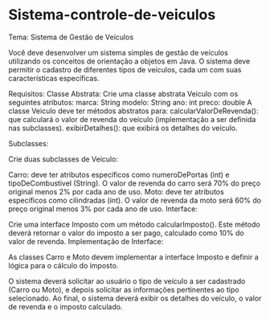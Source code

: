 # Sistema-controle-de-veiculos

Tema: Sistema de Gestão de Veículos

Você deve desenvolver um sistema simples de gestão de veículos utilizando os conceitos de orientação a objetos em Java. O sistema deve permitir o cadastro de diferentes tipos de veículos, cada um com suas características específicas.

Requisitos:
Classe Abstrata: Crie uma classe abstrata Veiculo com os seguintes atributos:
marca: String
modelo: String
ano: int
preco: double
A classe Veiculo deve ter métodos abstratos para:
calcularValorDeRevenda(): que calculará o valor de revenda do veículo (implementação a ser definida nas subclasses).
exibirDetalhes(): que exibirá os detalhes do veículo.

Subclasses:

Crie duas subclasses de Veiculo:

Carro: deve ter atributos específicos como numeroDePortas (int) e tipoDeCombustivel (String). O valor de revenda do carro será 70% do preço original menos 2% por cada ano de uso.
Moto: deve ter atributos específicos como cilindradas (int). O valor de revenda da moto será 60% do preço original menos 3% por cada ano de uso.
Interface:

Crie uma interface Imposto com um método calcularImposto(). Este método deverá retornar o valor do imposto a ser pago, calculado como 10% do valor de revenda.
Implementação de Interface:

As classes Carro e Moto devem implementar a interface Imposto e definir a lógica para o cálculo do imposto.

O sistema deverá solicitar ao usuário o tipo de veículo a ser cadastrado (Carro ou Moto), e depois solicitar as informações pertinentes ao tipo selecionado. Ao final, o sistema deverá exibir os detalhes do veículo, o valor de revenda e o imposto calculado.
